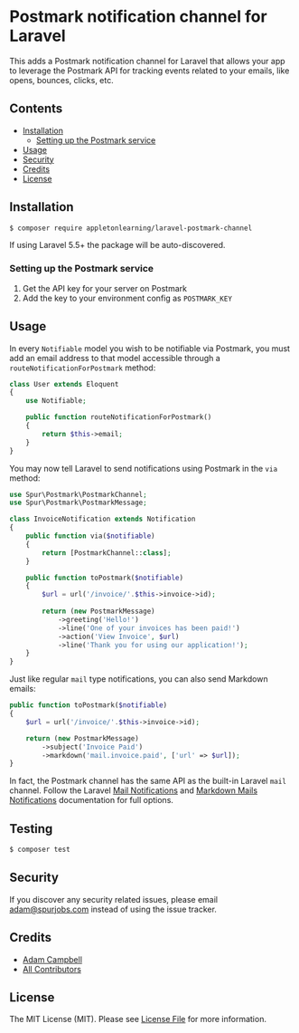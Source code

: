 # Postmark notification channel for Laravel

This adds a Postmark notification channel for Laravel that allows your app to leverage the Postmark API for tracking events related to your emails, like opens, bounces, clicks, etc.

## Contents

- [Installation](#installation)
    - [Setting up the Postmark service](#setting-up-the-Postmark-service)
- [Usage](#usage)
- [Security](#security)
- [Credits](#credits)
- [License](#license)


## Installation

```bash
$ composer require appletonlearning/laravel-postmark-channel
```

If using Laravel 5.5+ the package will be auto-discovered.

### Setting up the Postmark service

1. Get the API key for your server on Postmark
2. Add the key to your environment config as `POSTMARK_KEY`

## Usage

In every `Notifiable` model you wish to be notifiable via Postmark, you must add an email address to that model accessible through a `routeNotificationForPostmark` method:
```php
class User extends Eloquent
{
    use Notifiable;

    public function routeNotificationForPostmark()
    {
        return $this->email;
    }
}
```
You may now tell Laravel to send notifications using Postmark in the `via` method:
```php
use Spur\Postmark\PostmarkChannel;
use Spur\Postmark\PostmarkMessage;

class InvoiceNotification extends Notification
{
    public function via($notifiable)
    {
        return [PostmarkChannel::class];
    }

    public function toPostmark($notifiable)
    {
    	$url = url('/invoice/'.$this->invoice->id);
    
        return (new PostmarkMessage)
            ->greeting('Hello!')
            ->line('One of your invoices has been paid!')
            ->action('View Invoice', $url)
            ->line('Thank you for using our application!');
    }
}
```
Just like regular `mail` type notifications, you can also send Markdown emails:
```php
public function toPostmark($notifiable)
{
    $url = url('/invoice/'.$this->invoice->id);

    return (new PostmarkMessage)
        ->subject('Invoice Paid')
        ->markdown('mail.invoice.paid', ['url' => $url]);
}
```
In fact, the Postmark channel has the same API as the built-in Laravel `mail` channel. Follow the Laravel [Mail Notifications](https://laravel.com/docs/master/notifications#mail-notifications) and [Markdown Mails Notifications](https://laravel.com/docs/master/notifications#markdown-mail-notifications) documentation for full options.

## Testing

``` bash
$ composer test
```

## Security

If you discover any security related issues, please email adam@spurjobs.com instead of using the issue tracker.

## Credits

- [Adam Campbell](https://github.com/hotmeteor)
- [All Contributors](../../contributors)

## License

The MIT License (MIT). Please see [License File](LICENSE.md) for more information.
